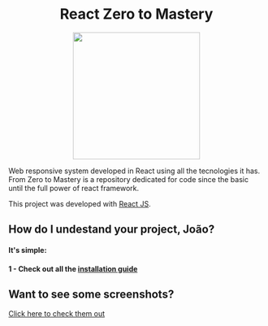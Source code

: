<h1 align="center"><b>React Zero to Mastery</b></h1>

<p align="center">
  <img src="https://cdn.worldvectorlogo.com/logos/react.svg" width="250">
</p>

Web responsive system developed in React using all the tecnologies it has. From Zero to Mastery is a repository dedicated for code since the basic until the full power of react framework. 

This project was developed with [React JS](https://reactjs.org/).

## How do I undestand your project, João? 
#### It's simple: 
#### 1 - Check out all the [installation guide]()

## Want to see some screenshots? 
[Click here to check them out](https://github.com/jvlessa/React--Zero-To-Mastery/tree/master/screenshots)